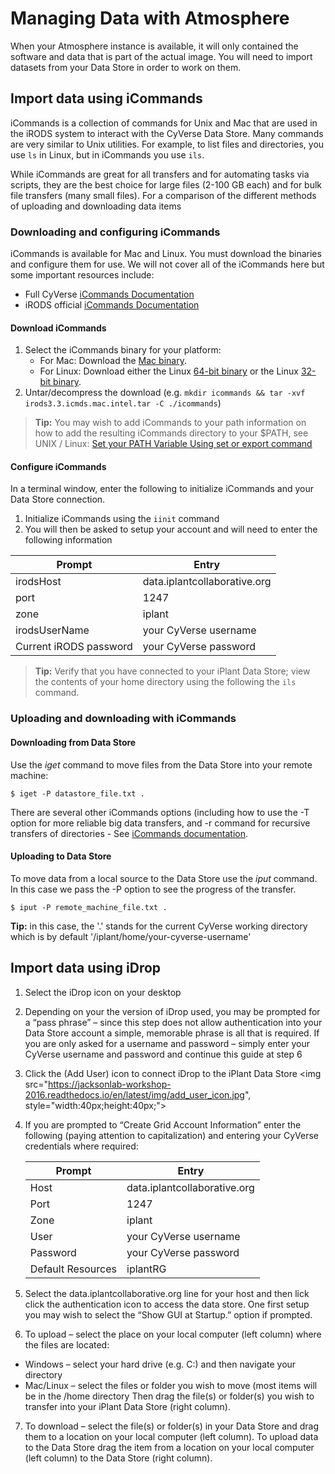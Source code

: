 # Managing Data with Atmosphere

When your Atmosphere instance is available, it will only contained the software and data that is part of the actual image. You will need to import datasets from your Data Store in order to work on them. 

## Import data using iCommands

iCommands is a collection of commands for Unix and Mac that are used in the iRODS system to interact with the CyVerse Data Store. Many commands are very similar to Unix utilities. For example, to list files and directories, you use `ls` in Linux, but in iCommands you use `ils`.


While iCommands are great for all transfers and for automating tasks via scripts, they are the best choice for large files (2-100 GB each) and for bulk file transfers (many small files). For a comparison of the different methods of uploading and downloading data items


### Downloading and configuring iCommands

iCommands is available for Mac and Linux. You must download the binaries and configure them for use. We will not cover all of the iCommands here but some important resources include:

- Full CyVerse [iCommands Documentation](https://pods.iplantcollaborative.org/wiki/display/DS/Using+iCommands)
- iRODS official [iCommands Documentation](https://docs.irods.org/master/icommands/user/)

#### Download iCommands

1. Select the iCommands binary for your platform:
    - For Mac: Download the [Mac binary](https://www.irods.org/binaries/irods3.3.icmds.mac.intel.tar).
    - For Linux: Download either the Linux [64-bit binary](http://www.iplantcollaborative.org/sites/default/files/irods/icommands.x86_64.tar.bz2) or the Linux [32-bit binary](http://www.iplantcollaborative.org/sites/default/files/irods/icommands.i386.tar.bz2).
2. Untar/decompress the download (e.g. `mkdir icommands && tar -xvf irods3.3.icmds.mac.intel.tar -C ./icommands`)

> **Tip:** You may wish to add iCommands to your path  information on how to add the resulting iCommands directory to your $PATH, see UNIX / Linux: [Set your PATH Variable Using set or export command](http://www.cyberciti.biz/faq/unix-linux-adding-path/)

#### Configure iCommands

In a terminal window, enter the following to initialize iCommands and your Data Store connection.

1. Initialize iCommands using the `iinit` command 
2. You will then be asked to setup your account and will need to enter the following information

|Prompt|Entry|
|------|-----|
|irodsHost|data.iplantcollaborative.org|
|port|1247|
|zone|iplant|
|irodsUserName|your CyVerse username|
|Current iRODS password|your CyVerse password|

> **Tip:** Verify that you have connected to your iPlant Data Store; view the contents of your home directory using the following the `ils` command. 


### Uploading and downloading with iCommands

#### Downloading from Data Store

Use the *iget* command to move files from the Data Store into your remote machine:
```
$ iget -P datastore_file.txt .
```
There are several other iCommands options (including how to use the -T option for more reliable big data transfers, and -r command for recursive transfers of directories - See [iCommands documentation](https://pods.iplantcollaborative.org/wiki/display/DS/Using+iCommands). 

#### Uploading to Data Store

To move data from a local source to the Data Store use the *iput* command. In this case we pass the -P option to see the progress of the transfer. 
```
$ iput -P remote_machine_file.txt .
```
**Tip:** in this case, the '.' stands for the current CyVerse working directory which is by default '/iplant/home/your-cyverse-username'

## Import data using iDrop


1. Select the iDrop icon on your desktop
2. Depending on your the version of iDrop used, you may be prompted for a “pass phrase” – since this step does not allow authentication into your Data Store account a simple, memorable phrase is all that is required. If you are only asked for a username and password – simply enter your CyVerse username and password and continue this guide at step 6
3. Click the  (Add User) icon to connect iDrop to the iPlant Data Store
<img src="https://jacksonlab-workshop-2016.readthedocs.io/en/latest/img/add_user_icon.jpg", style="width:40px;height:40px;">
4. If you are prompted to “Create Grid Account Information” enter the following (paying attention to capitalization) and entering your CyVerse credentials where required:
 
    |Prompt|Entry|
    |------|-----|
    |Host|data.iplantcollaborative.org|
    |Port|1247|
    |Zone|iplant|
    |User|your CyVerse username|
    |Password|your CyVerse password|
    |Default Resources|iplantRG|
    
5. Select the data.iplantcollaborative.org line for your host and then lick click the authentication icon to access the data store. One first setup you may wish to select the “Show GUI at Startup.” option if prompted. 
6. To upload – select the place on your local computer (left column) where the files are located: - Windows – select your hard drive (e.g. C:\) and then navigate your directory
 - Mac/Linux – select the files or folder you wish to move (most items will be in the /home directoryThen drag the file(s) or folder(s) you wish to transfer into your iPlant Data Store (right column). 7. To download – select the file(s) or folder(s) in your Data Store and drag them to a location on your local computer (left column). To upload data to the Data Store drag the item from a location on your local computer (left column) to the Data Store (right column). 